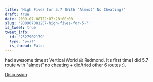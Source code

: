 ```yaml
---
title: 'High Fives for 5.7 (With "Almost" No Cheating)'
draft: true
date: 2009-07-08T12:07:28+00:00
slug: '200907081207-high-fives-for-5-7'
is_tweet: true
tweet_info:
  id: '2527902179'
  type: 'post'
  is_thread: False
---
```




had awesome time at Vertical World @ Redmond. It's first time I did 5.7 route with "almost" no cheating + did/tried other 6 routes :).

[Discussion](https://x.com/sytelus/status/2527902179)
